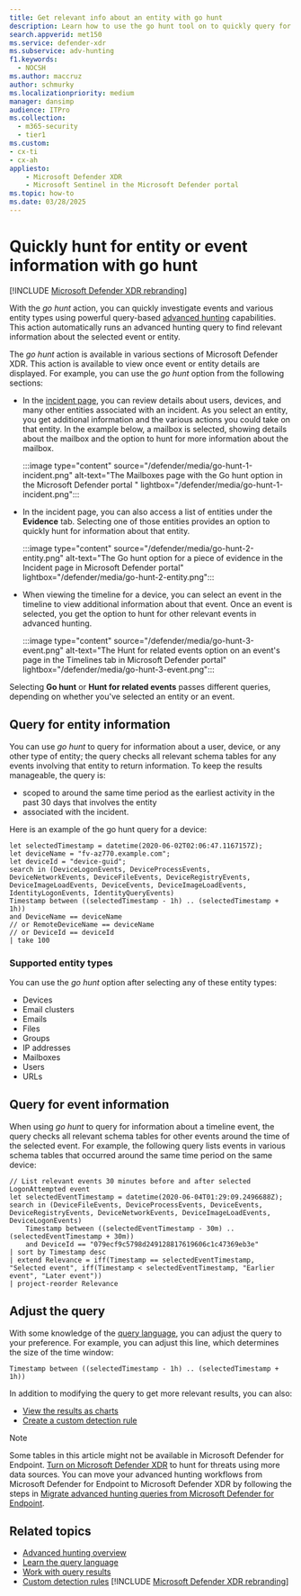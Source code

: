 ```yaml
---
title: Get relevant info about an entity with go hunt
description: Learn how to use the go hunt tool on to quickly query for relevant information about an entity or event using advanced hunting.
search.appverid: met150
ms.service: defender-xdr
ms.subservice: adv-hunting
f1.keywords: 
  - NOCSH
ms.author: maccruz
author: schmurky
ms.localizationpriority: medium
manager: dansimp
audience: ITPro
ms.collection: 
  - m365-security
  - tier1
ms.custom:
- cx-ti
- cx-ah
appliesto:
    - Microsoft Defender XDR
    - Microsoft Sentinel in the Microsoft Defender portal
ms.topic: how-to
ms.date: 03/28/2025
---
```


# Quickly hunt for entity or event information with go hunt

[!INCLUDE [Microsoft Defender XDR rebranding](../includes/microsoft-defender.md)]



With the *go hunt* action, you can quickly investigate events and various entity types using powerful query-based [advanced hunting](advanced-hunting-overview.md) capabilities. This action automatically runs an advanced hunting query to find relevant information about the selected event or entity.

The *go hunt* action is available in various sections of Microsoft Defender XDR. This action is available to view once event or entity details are displayed. For example, you can use the *go hunt* option from the following sections:

- In the [incident page](investigate-incidents.md#summary), you can review details about users, devices, and many other entities associated with an incident. As you select an entity, you get additional information and the various actions you could take on that entity. In the example below, a mailbox is selected, showing details about the mailbox and the option to hunt for more information about the mailbox.

    :::image type="content" source="/defender/media/go-hunt-1-incident.png" alt-text="The Mailboxes page with the Go hunt option in the Microsoft Defender portal " lightbox="/defender/media/go-hunt-1-incident.png":::

- In the incident page, you can also access a list of entities under the **Evidence** tab. Selecting one of those entities provides an option to quickly hunt for information about that entity.

    :::image type="content" source="/defender/media/go-hunt-2-entity.png" alt-text="The Go hunt option for a piece of evidence in the Incident page in Microsoft Defender portal" lightbox="/defender/media/go-hunt-2-entity.png":::

- When viewing the timeline for a device, you can select an event in the timeline to view additional information about that event. Once an event is selected, you get the option to hunt for other relevant events in advanced hunting.

    :::image type="content" source="/defender/media/go-hunt-3-event.png" alt-text="The Hunt for related events option on an event's page in the Timelines tab in Microsoft Defender portal" lightbox="/defender/media/go-hunt-3-event.png":::

Selecting **Go hunt** or **Hunt for related events** passes different queries, depending on whether you've selected an entity or an event.

## Query for entity information

You can use *go hunt* to query for information about a user, device, or any other type of entity; the query checks all relevant schema tables for any events involving that entity to return information. To keep the results manageable, the query is:

- scoped to around the same time period as the earliest activity in the past 30 days that involves the entity
- associated with the incident.

Here is an example of the go hunt query for a device:

```kusto
let selectedTimestamp = datetime(2020-06-02T02:06:47.1167157Z);
let deviceName = "fv-az770.example.com";
let deviceId = "device-guid";
search in (DeviceLogonEvents, DeviceProcessEvents, DeviceNetworkEvents, DeviceFileEvents, DeviceRegistryEvents, DeviceImageLoadEvents, DeviceEvents, DeviceImageLoadEvents, IdentityLogonEvents, IdentityQueryEvents)
Timestamp between ((selectedTimestamp - 1h) .. (selectedTimestamp + 1h))
and DeviceName == deviceName
// or RemoteDeviceName == deviceName
// or DeviceId == deviceId
| take 100
```

### Supported entity types

You can use the *go hunt* option after selecting any of these entity types:

- Devices
- Email clusters
- Emails
- Files
- Groups
- IP addresses
- Mailboxes
- Users
- URLs

## Query for event information

When using *go hunt* to query for information about a timeline event, the query checks all relevant schema tables for other events around the time of the selected event. For example, the following query lists events in various schema tables that occurred around the same time period on the same device:

```kusto
// List relevant events 30 minutes before and after selected LogonAttempted event
let selectedEventTimestamp = datetime(2020-06-04T01:29:09.2496688Z);
search in (DeviceFileEvents, DeviceProcessEvents, DeviceEvents, DeviceRegistryEvents, DeviceNetworkEvents, DeviceImageLoadEvents, DeviceLogonEvents)
    Timestamp between ((selectedEventTimestamp - 30m) .. (selectedEventTimestamp + 30m))
    and DeviceId == "079ecf9c5798d249128817619606c1c47369eb3e"
| sort by Timestamp desc
| extend Relevance = iff(Timestamp == selectedEventTimestamp, "Selected event", iff(Timestamp < selectedEventTimestamp, "Earlier event", "Later event"))
| project-reorder Relevance
```

## Adjust the query

With some knowledge of the [query language](advanced-hunting-query-language.md), you can adjust the query to your preference. For example, you can adjust this line, which determines the size of the time window:

```kusto
Timestamp between ((selectedTimestamp - 1h) .. (selectedTimestamp + 1h))
```

In addition to modifying the query to get more relevant results, you can also:

- [View the results as charts](advanced-hunting-query-results.md#view-query-results-as-a-table-or-chart)
- [Create a custom detection rule](custom-detection-rules.md)

> [!NOTE]
> Some tables in this article might not be available in Microsoft Defender for Endpoint. [Turn on Microsoft Defender XDR](m365d-enable.md) to hunt for threats using more data sources. You can move your advanced hunting workflows from Microsoft Defender for Endpoint to Microsoft Defender XDR by following the steps in [Migrate advanced hunting queries from Microsoft Defender for Endpoint](advanced-hunting-migrate-from-mde.md).

## Related topics

- [Advanced hunting overview](advanced-hunting-overview.md)
- [Learn the query language](advanced-hunting-query-language.md)
- [Work with query results](advanced-hunting-query-results.md)
- [Custom detection rules](custom-detection-rules.md)
[!INCLUDE [Microsoft Defender XDR rebranding](../includes/defender-m3d-techcommunity.md)]
